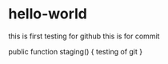 # hello-world
this is first testing for github
this is for commit

public function staging()
{
	testing of git
}
